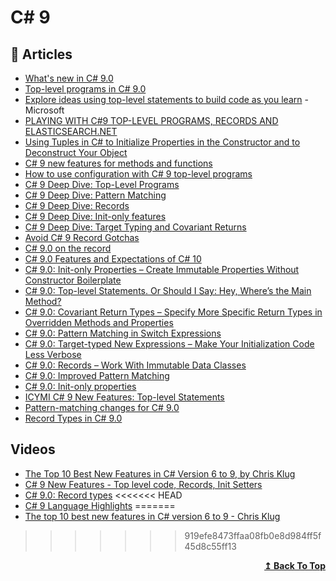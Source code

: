 
# C# 9

## 📝 Articles
- [What's new in C# 9.0](https://docs.microsoft.com/en-us/dotnet/csharp/whats-new/csharp-9)
- [Top-level programs in C# 9.0](https://gunnarpeipman.com/csharp-top-level-programs/)
- [Explore ideas using top-level statements to build code as you learn](https://docs.microsoft.com/en-us/dotnet/csharp/whats-new/tutorials/top-level-statements) - Microsoft
- [PLAYING WITH C#9 TOP-LEVEL PROGRAMS, RECORDS AND ELASTICSEARCH.NET](https://www.stevejgordon.co.uk/playing-with-csharp-9-top-level-programs-records-and-elasticsearch-dotnet)
- [Using Tuples in C# to Initialize Properties in the Constructor and to Deconstruct Your Object](https://www.thomasclaudiushuber.com/2021/03/25/csharp-using-tuples-to-initialize-properties/)
- [C# 9 new features for methods and functions](https://developers.redhat.com/blog/2021/04/13/c-9-new-features-for-methods-and-functions/)
- [How to use configuration with C# 9 top-level programs](https://www.daveabrock.com/2021/01/19/config-top-level-programs/)
- [C# 9 Deep Dive: Top-Level Programs](https://www.daveabrock.com/2020/07/09/c-sharp-9-top-level-programs/)
- [C# 9 Deep Dive: Pattern Matching](https://www.daveabrock.com/2020/07/06/c-sharp-9-pattern-matching/)
- [C# 9 Deep Dive: Records](https://www.daveabrock.com/2020/07/06/c-sharp-9-deep-dive-records/)
- [C# 9 Deep Dive: Init-only features](https://www.daveabrock.com/2020/06/29/c-sharp-9-deep-dive-inits/)
- [C# 9 Deep Dive: Target Typing and Covariant Returns](https://www.daveabrock.com/2020/07/14/c-sharp-9-target-typing-covariants/)
- [Avoid C# 9 Record Gotchas](https://khalidabuhakmeh.com/avoid-csharp-9-record-gotchas)
- [C# 9.0 on the record](https://devblogs.microsoft.com/dotnet/c-9-0-on-the-record/)
- [C# 9.0 Features and Expectations of C# 10](https://dev.to/dotnetsafer/c-9-0-features-and-expectations-of-c-10-n7c)
- [C# 9.0: Init-only Properties – Create Immutable Properties Without Constructor Boilerplate](https://www.thomasclaudiushuber.com/2020/08/25/c-9-0-init-only-properties/)
- [C# 9.0: Top-level Statements. Or Should I Say: Hey, Where’s the Main Method?](https://www.thomasclaudiushuber.com/2020/08/18/c-9-top-level-statements-or-should-i-say-hey-wheres-the-main-method/)
- [C# 9.0: Covariant Return Types – Specify More Specific Return Types in Overridden Methods and Properties](https://www.thomasclaudiushuber.com/2021/03/11/c-9-0-covariant-return-types/)
- [C# 9.0: Pattern Matching in Switch Expressions](https://www.thomasclaudiushuber.com/2021/02/25/c-9-0-pattern-matching-in-switch-expressions/)
- [C# 9.0: Target-typed New Expressions – Make Your Initialization Code Less Verbose](https://www.thomasclaudiushuber.com/2020/09/08/c-9-0-target-typed-new-expressions/)
- [C# 9.0: Records – Work With Immutable Data Classes](https://www.thomasclaudiushuber.com/2020/09/01/c-9-0-records-work-with-immutable-data-classes/)
- [C# 9.0: Improved Pattern Matching](https://www.thomasclaudiushuber.com/2021/02/18/c-9-0-improved-pattern-matching/)
- [C# 9.0: Init-only properties](https://blog.miguelbernard.com/c-9-0-init-only-properties)
- [ICYMI C# 9 New Features: Top-level Statements](http://dontcodetired.com/blog/post/ICYMI-C-9-New-Features-Top-level-Statements)
- [Pattern-matching changes for C# 9.0](https://docs.microsoft.com/en-us/dotnet/csharp/language-reference/proposals/csharp-9.0/patterns3)
- [Record Types in C# 9.0](https://lukemerrett.com/record-types-in-c-9-0/)
## Videos
- [The Top 10 Best New Features in C# Version 6 to 9, by Chris Klug](https://www.youtube.com/watch?v=Iy6WS4mWlx4) 
- [C# 9 New Features - Top level code, Records, Init Setters](https://www.youtube.com/watch?v=EU2zcrbBi4s)
- [C# 9.0: Record types](https://www.youtube.com/watch?v=oSQDZ7GpKwg)
<<<<<<< HEAD
- [C# 9 Language Highlights](https://www.youtube.com/watch?v=G2q3j9cwqYI&ab_channel=MohamadLawand)
=======
- [The top 10 best new features in C# version 6 to 9 - Chris Klug](https://www.youtube.com/watch?v=hIQa7SsWYUE)
>>>>>>> 919efe8473ffaa08fb0e8d984ff5f45d8c55ff13
<div align="right">
  <b><a href="#contents">↥ Back To Top</a></b>
</div>